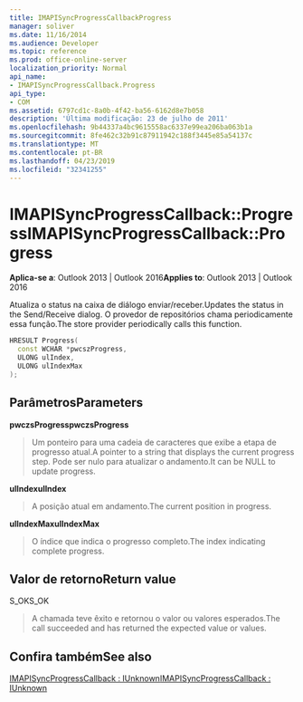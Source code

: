 ```yaml
---
title: IMAPISyncProgressCallbackProgress
manager: soliver
ms.date: 11/16/2014
ms.audience: Developer
ms.topic: reference
ms.prod: office-online-server
localization_priority: Normal
api_name:
- IMAPISyncProgressCallback.Progress
api_type:
- COM
ms.assetid: 6797cd1c-8a0b-4f42-ba56-6162d8e7b058
description: 'Última modificação: 23 de julho de 2011'
ms.openlocfilehash: 9b44337a4bc9615558ac6337e99ea206ba063b1a
ms.sourcegitcommit: 8fe462c32b91c87911942c188f3445e85a54137c
ms.translationtype: MT
ms.contentlocale: pt-BR
ms.lasthandoff: 04/23/2019
ms.locfileid: "32341255"
---
```

# <a name="imapisyncprogresscallbackprogress"></a><span data-ttu-id="2aa65-103">IMAPISyncProgressCallback::Progress</span><span class="sxs-lookup"><span data-stu-id="2aa65-103">IMAPISyncProgressCallback::Progress</span></span>

  
  
<span data-ttu-id="2aa65-104">**Aplica-se a**: Outlook 2013 | Outlook 2016</span><span class="sxs-lookup"><span data-stu-id="2aa65-104">**Applies to**: Outlook 2013 | Outlook 2016</span></span> 
  
<span data-ttu-id="2aa65-105">Atualiza o status na caixa de diálogo enviar/receber.</span><span class="sxs-lookup"><span data-stu-id="2aa65-105">Updates the status in the Send/Receive dialog.</span></span> <span data-ttu-id="2aa65-106">O provedor de repositórios chama periodicamente essa função.</span><span class="sxs-lookup"><span data-stu-id="2aa65-106">The store provider periodically calls this function.</span></span>
  
```cpp
HRESULT Progress(
  const WCHAR *pwcszProgress, 
  ULONG ulIndex, 
  ULONG ulIndexMax
);
```

## <a name="parameters"></a><span data-ttu-id="2aa65-107">Parâmetros</span><span class="sxs-lookup"><span data-stu-id="2aa65-107">Parameters</span></span>

 <span data-ttu-id="2aa65-108">**pwczsProgress**</span><span class="sxs-lookup"><span data-stu-id="2aa65-108">**pwczsProgress**</span></span>
  
> <span data-ttu-id="2aa65-109">Um ponteiro para uma cadeia de caracteres que exibe a etapa de progresso atual.</span><span class="sxs-lookup"><span data-stu-id="2aa65-109">A pointer to a string that displays the current progress step.</span></span> <span data-ttu-id="2aa65-110">Pode ser nulo para atualizar o andamento.</span><span class="sxs-lookup"><span data-stu-id="2aa65-110">It can be NULL to update progress.</span></span>
    
 <span data-ttu-id="2aa65-111">**ulIndex**</span><span class="sxs-lookup"><span data-stu-id="2aa65-111">**ulIndex**</span></span>
  
> <span data-ttu-id="2aa65-112">A posição atual em andamento.</span><span class="sxs-lookup"><span data-stu-id="2aa65-112">The current position in progress.</span></span>
    
 <span data-ttu-id="2aa65-113">**ulIndexMax**</span><span class="sxs-lookup"><span data-stu-id="2aa65-113">**ulIndexMax**</span></span>
  
> <span data-ttu-id="2aa65-114">O índice que indica o progresso completo.</span><span class="sxs-lookup"><span data-stu-id="2aa65-114">The index indicating complete progress.</span></span>
    
## <a name="return-value"></a><span data-ttu-id="2aa65-115">Valor de retorno</span><span class="sxs-lookup"><span data-stu-id="2aa65-115">Return value</span></span>

<span data-ttu-id="2aa65-116">S_OK</span><span class="sxs-lookup"><span data-stu-id="2aa65-116">S_OK</span></span> 
  
> <span data-ttu-id="2aa65-117">A chamada teve êxito e retornou o valor ou valores esperados.</span><span class="sxs-lookup"><span data-stu-id="2aa65-117">The call succeeded and has returned the expected value or values.</span></span>
    
## <a name="see-also"></a><span data-ttu-id="2aa65-118">Confira também</span><span class="sxs-lookup"><span data-stu-id="2aa65-118">See also</span></span>



[<span data-ttu-id="2aa65-119">IMAPISyncProgressCallback : IUnknown</span><span class="sxs-lookup"><span data-stu-id="2aa65-119">IMAPISyncProgressCallback : IUnknown</span></span>](imapisyncprogresscallbackiunknown.md)

